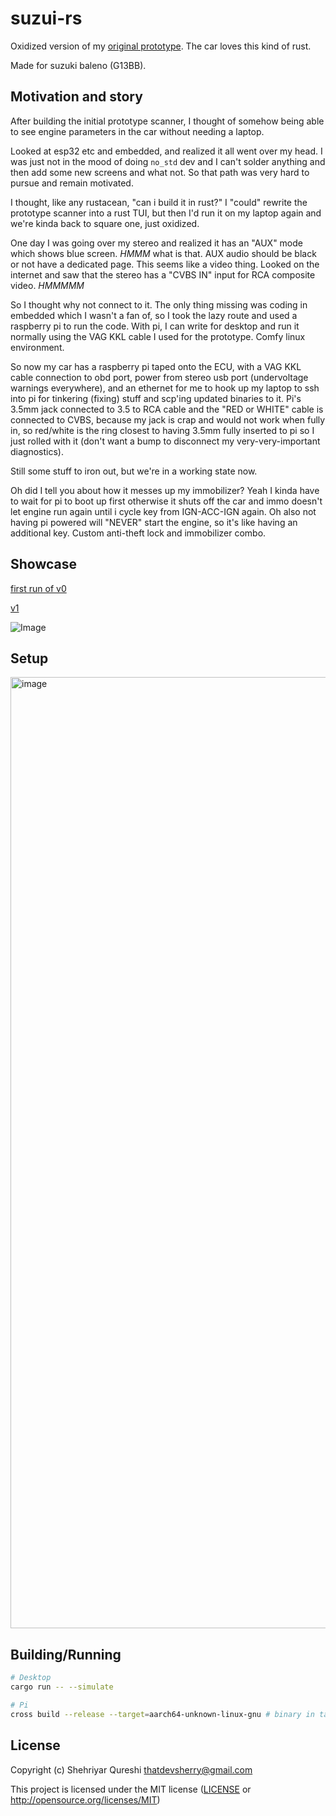 # suzui-rs

Oxidized version of my [original prototype](https://github.com/thatdevsherry/suzuki_sdl). The car loves this kind of rust.

Made for suzuki baleno (G13BB).

[Ratatui]: https://ratatui.rs

## Motivation and story

After building the initial prototype scanner, I thought of somehow being able to see engine parameters in the car without needing a laptop.

Looked at esp32 etc and embedded, and realized it all went over my head. I was just not in the mood of doing `no_std` dev and I can't solder anything and then add some new screens and what not. So that path was very hard to pursue and remain motivated.

I thought, like any rustacean, "can i build it in rust?" I "could" rewrite the prototype scanner into a rust TUI, but then I'd run it on my laptop again and we're kinda back to square one, just oxidized.

One day I was going over my stereo and realized it has an "AUX" mode which shows blue screen. _HMMM_ what is that. AUX audio should be black or not have a dedicated page. This seems like a video thing. Looked on the internet and saw that the stereo has a "CVBS IN" input for RCA composite video. _HMMMMM_

So I thought why not connect to it. The only thing missing was coding in embedded which I wasn't a fan of, so I took the lazy route and used a raspberry pi to run the code. With pi, I can write for desktop and run it normally using the VAG KKL cable I used for the prototype. Comfy linux environment.

So now my car has a raspberry pi taped onto the ECU, with a VAG KKL cable connection to obd port, power from stereo usb port (undervoltage warnings everywhere), and an ethernet for me to hook up my laptop to ssh into pi for tinkering (fixing) stuff and scp'ing updated binaries to it. Pi's 3.5mm jack connected to 3.5 to RCA cable and the "RED or WHITE" cable is connected to CVBS, because my jack is crap and would not work when fully in, so red/white is the ring closest to having 3.5mm fully inserted to pi so I just rolled with it (don't want a bump to disconnect my very-very-important diagnostics).

Still some stuff to iron out, but we're in a working state now.

Oh did I tell you about how it messes up my immobilizer? Yeah I kinda have to wait for pi to boot up first otherwise it shuts off the car and immo doesn't let engine run again until i cycle key from IGN-ACC-IGN again. Oh also not having pi powered will "NEVER" start the engine, so it's like having an additional key. Custom anti-theft lock and immobilizer combo.

## Showcase

[first run of v0](https://youtu.be/1dXb9Y1NK0k)

[v1](https://youtu.be/kzO5jZieidM?si=MwVlMml7aoIghGfH)

![Image](https://github.com/user-attachments/assets/3a86b3b1-85f6-4aac-82df-3ed14c51612c)


## Setup

<img width="2501" height="1522" alt="image" src="https://github.com/user-attachments/assets/8a0214b6-6774-440a-b273-18c9281db501" />


## Building/Running

```bash
# Desktop
cargo run -- --simulate

# Pi
cross build --release --target=aarch64-unknown-linux-gnu # binary in target/aarch64-unknown-linux-gnu/release/
```

## License

Copyright (c) Shehriyar Qureshi <thatdevsherry@gmail.com>

This project is licensed under the MIT license ([LICENSE] or <http://opensource.org/licenses/MIT>)

[LICENSE]: ./LICENSE
